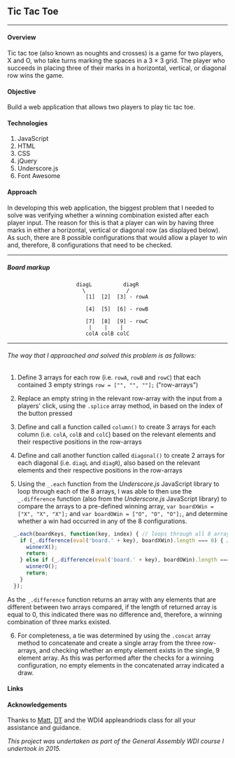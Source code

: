 ## Tic Tac Toe
___________________________________________________________________________________

#### Overview

Tic tac toe (also known as noughts and crosses) is a game for two players, X and O, who take turns marking the spaces in a 3 × 3 grid. The player who succeeds in placing three of their marks in a horizontal, vertical, or diagonal row wins the game.

#### Objective

Build a web application that allows two players to play tic tac toe.

#### Technologies

1. JavaScript
2. HTML
3. CSS
4. jQuery
5. Underscore.js
6. Font Awesome

#### Approach

In developing this web application, the biggest problem that I needed to solve was verifying whether a winning combination existed after each player input. The reason for this is that a player can win by having three marks in either a horizontal, vertical or diagonal row (as displayed below). As such, there are 8 possible configurations that would allow a player to win and, therefore, 8 configurations that need to be checked.
___________________________________________________________________________________
##### Board markup

                          diagL          diagR
                            \             /
                             [1]  [2]  [3] - rowA

                             [4]  [5]  [6] - rowB

                             [7]  [8]  [9] - rowC
                              |    |    |
                             colA colB colC
___________________________________________________________________________________

###### The way that I approached and solved this problem is as follows:

1. Define 3 arrays for each row (i.e. `rowA`, `rowB` and `rowC`) that each contained 3 empty strings `row = ["", "", ""];` ("row-arrays")

2. Replace an empty string in the relevant row-array with the input from a players' click, using the `.splice` array method, in based on the index of the button pressed

3. Define and call a function called `column()` to create 3 arrays for each column (i.e. `colA`, `colB` and `colC`) based on the relevant elements and their respective positions in the row-arrays

4. Define and call another function called `diagonal()` to create 2 arrays for each diagonal (i.e. `diagL` and `diagR`), also based on the relevant elements and their respective positions in the row-arrays

5. Using the `_.each` function from the *Underscore.js* JavaScript library to loop through each of the 8 arrays, I was able to then use the `_.difference` function (also from the *Underscore.js* JavaScript library) to compare the arrays to a pre-defined winning array, `var boardXWin = ["X", "X", "X"];` and `var boardOWin = ["O", "O", "O"];`, and determine whether a win had occurred in any of the 8 configurations.

  ```javascript
    _.each(boardKeys, function(key, index) { // loops through all 8 arrays
      if (_.difference(eval('board.' + key), boardXWin).length === 0) { // blank array indicates winner is 'X'
        winnerX();
        return;
      } else if (_.difference(eval('board.' + key), boardOWin).length === 0) { // blank array indicates winner is 'O'
        winnerO();
        return;
      }
    });
  ```

  As the `_.difference` function returns an array with any elements that are different between two arrays compared, if the length of returned array is equal to 0, this indicated there was no difference and, therefore, a winning combination of three marks existed.

6. For completeness, a tie was determined by using the `.concat` array method to concatenate and create a single array from the three row-arrays, and checking whether an empty element exists in the single, 9 element array. As this was performed after the checks for a winning configuration, no empty elements in the concatenated array indicated a draw.

#### Links


#### Acknowledgements

Thanks to [Matt](https://github.com/mattswann), [DT](https://github.com/epoch) and the WDI4 appleandriods class for all your assistance and guidance.

*This project was undertaken as part of the General Assembly WDI course I undertook in 2015.*
